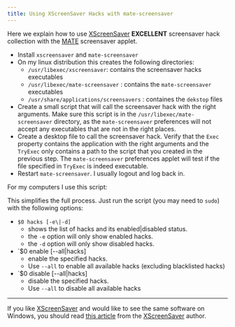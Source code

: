 ```yaml
---
title: Using XScreenSaver Hacks with mate-screensaver
---
```


Here we explain how to use [XScreenSaver][xscr] **EXCELLENT**
screensaver hack collection with the [MATE][mate] screensaver
applet.

- Install `xscreensaver` and `mate-screensaver`
- On my linux distribution this creates the following directories:
  - `/usr/libexec/xscreensaver`: contains the screensaver hacks executables
  - `/usr/libexec/mate-screensaver` : contains the `mate-screensaver` executables
  - `/usr/share/applications/screensavers` : containes the `dekstop` files
- Create a small script that will call the screensaver hack with the right
  arguments.  Make sure this script is in the `/usr/libexec/mate-screensaver`
  directory, as the `mate-screensaver` preferences will not accept any
  executables that are not in the right places.
- Create a desktop file to call the screensaver hack.  Verify that
  the `Exec` property contains the application with the right arguments
  and the `TryExec` only contains a path to the script that you created
  in the previous step.  The `mate-screensaver` preferences applet
  will test if the file specified in `TryExec` is indeed executable.
- Restart `mate-screensaver`.  I usually logout and log back in.

For my computers I use this script:

<script src="https://gist-it.appspot.com/https://github.com/alejandroliu/0ink.net/raw/master/snippets/mate-screensaver-hacks/installer.sh?footer=minimal"></script>

This simplifies the full process.  Just run the script (you may need to
`sudo`) with the following options:

- `$0 hacks [-e\|-d]`
  - shows the list of hacks and its enabled|disabled status.
  - the `-e` option will only show enabled hacks.
  - the `-d` option will only show disabled hacks.
- `$0 enable [--all\|hacks]
  - enable the specified hacks.
  - Use `--all` to enable all available hacks (excluding blacklisted hacks)
- `$0 disable [--all\|hacks]
  - disable the specified hacks.
  - Use `--all` to disable all available hacks

* * *

If you like [XScreenSaver][xscr] and would like to see the same software
on Windows, you should read [this article][no-win-xscr] from the
[XScreenSaver][xscr] author.




[xscr]: https://www.jwz.org/xscreensaver/
[no-win-xscr]: https://www.jwz.org/xscreensaver/xscreensaver-windows.html
[mate]: https://mate-desktop.org/

